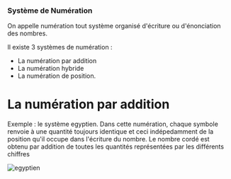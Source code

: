 ### Système de Numération

On appelle numération tout système organisé d'écriture ou d'énonciation des nombres.

Il existe 3 systèmes de numération :
* La numération par addition
* La numération hybride 
* La numération de position.

# La numération par addition

Exemple : le système egyptien. Dans cette numération, chaque symbole renvoie à une quantité toujours identique et ceci indépedamment de la position qu'il occupe dans l'écriture du nombre.
Le nombre cordé est obtenu par addition de toutes les quantités représentées par les différents chiffres 

![egyptien]("/docs/images/69D24103-5D28-4AF6-9B4B-EBF52484D66D.jpeg")
